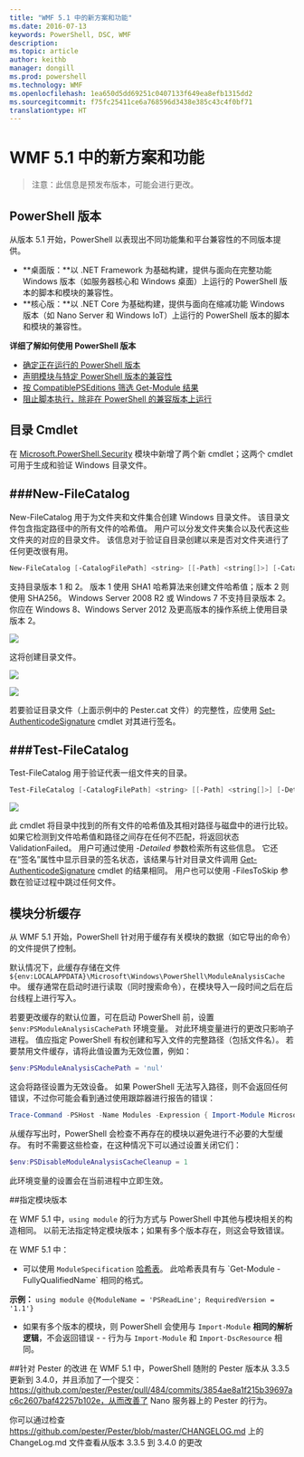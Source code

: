 ```yaml
---
title: "WMF 5.1 中的新方案和功能"
ms.date: 2016-07-13
keywords: PowerShell, DSC, WMF
description: 
ms.topic: article
author: keithb
manager: dongill
ms.prod: powershell
ms.technology: WMF
ms.openlocfilehash: 1ea650d5dd69251c0407133f649ea8efb1315dd2
ms.sourcegitcommit: f75fc25411ce6a768596d3438e385c43c4f0bf71
translationtype: HT
---
```

# <a name="new-scenarios-and-features-in-wmf-51"></a>WMF 5.1 中的新方案和功能 #

> 注意：此信息是预发布版本，可能会进行更改。

## <a name="powershell-editions"></a>PowerShell 版本 ##
从版本 5.1 开始，PowerShell 以表现出不同功能集和平台兼容性的不同版本提供。

- **桌面版：**以 .NET Framework 为基础构建，提供与面向在完整功能 Windows 版本（如服务器核心和 Windows 桌面）上运行的 PowerShell 版本的脚本和模块的兼容性。
- **核心版：**以 .NET Core 为基础构建，提供与面向在缩减功能 Windows 版本（如 Nano Server 和 Windows IoT）上运行的 PowerShell 版本的脚本和模块的兼容性。

**详细了解如何使用 PowerShell 版本**
- [确定正在运行的 PowerShell 版本]()
- [声明模块与特定 PowerShell 版本的兼容性]()
- [按 CompatiblePSEditions 筛选 Get-Module 结果]()
- [阻止脚本执行，除非在 PowerShell 的兼容版本上运行]()

## <a name="catalog-cmdlets"></a>目录 Cmdlet  

在 [Microsoft.PowerShell.Security](https://technet.microsoft.com/en-us/library/hh847877.aspx) 模块中新增了两个新 cmdlet；这两个 cmdlet 可用于生成和验证 Windows 目录文件。  

###<a name="new-filecatalog"></a>New-FileCatalog 
--------------------------------

New-FileCatalog 用于为文件夹和文件集合创建 Windows 目录文件。 该目录文件包含指定路径中的所有文件的哈希值。 用户可以分发文件夹集合以及代表这些文件夹的对应的目录文件。 该信息对于验证自目录创建以来是否对文件夹进行了任何更改很有用。    

```PowerShell
New-FileCatalog [-CatalogFilePath] <string> [[-Path] <string[]>] [-CatalogVersion <int>] [-WhatIf] [-Confirm] [<CommonParameters>]
```
支持目录版本 1 和 2。 版本 1 使用 SHA1 哈希算法来创建文件哈希值；版本 2 则使用 SHA256。 Windows Server 2008 R2 或 Windows 7 不支持目录版本 2。 你应在 Windows 8、Windows Server 2012 及更高版本的操作系统上使用目录版本 2。  

![](../images/NewFileCatalog.jpg)

这将创建目录文件。 

![](../images/CatalogFile1.jpg)  

![](../images/CatalogFile2.jpg) 

若要验证目录文件（上面示例中的 Pester.cat 文件）的完整性，应使用 [Set-AuthenticodeSignature](https://technet.microsoft.com/library/hh849819.aspx) cmdlet 对其进行签名。   


###<a name="test-filecatalog"></a>Test-FileCatalog 
--------------------------------

Test-FileCatalog 用于验证代表一组文件夹的目录。 

```PowerShell
Test-FileCatalog [-CatalogFilePath] <string> [[-Path] <string[]>] [-Detailed] [-FilesToSkip <string[]>] [-WhatIf] [-Confirm] [<CommonParameters>]
```

![](../images/TestFileCatalog.jpg)

此 cmdlet 将目录中找到的所有文件的哈希值及其相对路径与磁盘中的进行比较。 如果它检测到文件哈希值和路径之间存在任何不匹配，将返回状态 ValidationFailed。 用户可通过使用 *-Detailed* 参数检索所有这些信息。 它还在“签名”属性中显示目录的签名状态，该结果与针对目录文件调用 [Get-AuthenticodeSignature](https://technet.microsoft.com/en-us/library/hh849805.aspx) cmdlet 的结果相同。 用户也可以使用 -FilesToSkip 参数在验证过程中跳过任何文件。 


## <a name="module-analysis-cache"></a>模块分析缓存 ##
从 WMF 5.1 开始，PowerShell 针对用于缓存有关模块的数据（如它导出的命令）的文件提供了控制。

默认情况下，此缓存存储在文件 `${env:LOCALAPPDATA}\Microsoft\Windows\PowerShell\ModuleAnalysisCache` 中。
缓存通常在启动时进行读取（同时搜索命令），在模块导入一段时间之后在后台线程上进行写入。

若要更改缓存的默认位置，可在启动 PowerShell 前，设置 `$env:PSModuleAnalysisCachePath` 环境变量。 对此环境变量进行的更改只影响子进程。 值应指定 PowerShell 有权创建和写入文件的完整路径（包括文件名）。 若要禁用文件缓存，请将此值设置为无效位置，例如：

```PowerShell
$env:PSModuleAnalysisCachePath = 'nul'
```

这会将路径设置为无效设备。 如果 PowerShell 无法写入路径，则不会返回任何错误，不过你可能会看到通过使用跟踪器进行报告的错误：

```PowerShell
Trace-Command -PSHost -Name Modules -Expression { Import-Module Microsoft.PowerShell.Management -Force }
```

从缓存写出时，PowerShell 会检查不再存在的模块以避免进行不必要的大型缓存。
有时不需要这些检查，在这种情况下可以通过设置关闭它们：

```PowerShell
$env:PSDisableModuleAnalysisCacheCleanup = 1
```

此环境变量的设置会在当前进程中立即生效。

##<a name="specifying-module-version"></a>指定模块版本

在 WMF 5.1 中，`using module` 的行为方式与 PowerShell 中其他与模块相关的构造相同。 以前无法指定特定模块版本；如果有多个版本存在，则这会导致错误。


在 WMF 5.1 中：

* 可以使用 `ModuleSpecification` [哈希表](https://msdn.microsoft.com/en-us/library/jj136290(v=vs.85).aspx)。 此哈希表具有与 `Get-Module -FullyQualifiedName` 相同的格式。

**示例：** `using module @{ModuleName = 'PSReadLine'; RequiredVersion = '1.1'}`

* 如果有多个版本的模块，则 PowerShell 会使用与 `Import-Module` **相同的解析逻辑**，不会返回错误 - - 行为与 `Import-Module` 和 `Import-DscResource` 相同。


##<a name="improvements-to-pester"></a>针对 Pester 的改进
在 WMF 5.1 中，PowerShell 随附的 Pester 版本从 3.3.5 更新到 3.4.0，并且添加了一个提交：https://github.com/pester/Pester/pull/484/commits/3854ae8a1f215b39697ac6c2607baf42257b102e，从而改善了 Nano 服务器上的 Pester 的行为。 

你可以通过检查 https://github.com/pester/Pester/blob/master/CHANGELOG.md 上的 ChangeLog.md 文件查看从版本 3.3.5 到 3.4.0 的更改
